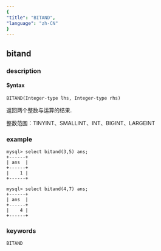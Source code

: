 ```yaml
---
{
"title": "BITAND",
"language": "zh-CN"
}
---
```


<!-- 
Licensed to the Apache Software Foundation (ASF) under one
or more contributor license agreements.  See the NOTICE file
distributed with this work for additional information
regarding copyright ownership.  The ASF licenses this file
to you under the Apache License, Version 2.0 (the
"License"); you may not use this file except in compliance
with the License.  You may obtain a copy of the License at

  http://www.apache.org/licenses/LICENSE-2.0

Unless required by applicable law or agreed to in writing,
software distributed under the License is distributed on an
"AS IS" BASIS, WITHOUT WARRANTIES OR CONDITIONS OF ANY
KIND, either express or implied.  See the License for the
specific language governing permissions and limitations
under the License.
-->

## bitand
### description
#### Syntax

`BITAND(Integer-type lhs, Integer-type rhs)`

返回两个整数与运算的结果.

整数范围：TINYINT、SMALLINT、INT、BIGINT、LARGEINT

### example

```
mysql> select bitand(3,5) ans;
+------+
| ans  |
+------+
|    1 |
+------+

mysql> select bitand(4,7) ans;
+------+
| ans  |
+------+
|    4 |
+------+
```

### keywords

    BITAND
